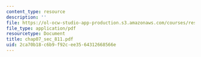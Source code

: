 ```yaml
---
content_type: resource
description: ''
file: https://ol-ocw-studio-app-production.s3.amazonaws.com/courses/res-6-001-continuum-electromechanics-spring-2009/2ca70b18c6b9f92cee3564312668566e_chap07_sec_811.pdf
file_type: application/pdf
resourcetype: Document
title: chap07_sec_811.pdf
uid: 2ca70b18-c6b9-f92c-ee35-64312668566e
---
```

